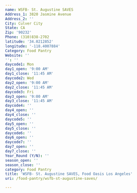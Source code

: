 ```yaml
---
name: WSFB- St. Augustine SAVES
Address_1: 3820 Jasmine Avenue
Address_2: ''
City: Culver City
State: CA
Zip: '90232'
Phone: (310)838-2702
latitude: '34.0212852'
longitude: '-118.4007884'
Category: Food Pantry
Website: ''
'': ''
daycode1: Mon
day1_open: '9:00 AM'
day1_close: '11:45 AM'
daycode2: Wed
day2_open: '9:00 AM'
day2_close: '11:45 AM'
daycode3: Fri
day3_open: '9:00 AM'
day3_close: '11:45 AM'
daycode4: ''
day4_open: ''
day4_close: ''
daycode5: ''
day5_open: ''
day5_close: ''
daycode6: ''
day6_open: ''
daycode7: ''
day7_open: ''
day7_close: ''
Year_Round (Y/N): ''
season_open: ''
season_close: ''
category: Food Pantry
title: 'WSFB- St. Augustine SAVES, Food Oasis Los Angeles'
uri: /food-pantry/wsfb-st-augustine-saves/

---
```

